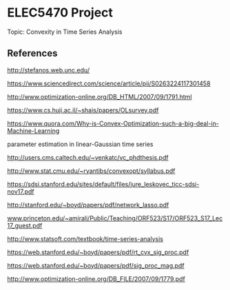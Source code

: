 # ELEC5470 Project

Topic: Convexity in Time Series Analysis

## References

http://stefanos.web.unc.edu/

https://www.sciencedirect.com/science/article/pii/S0263224117301458

http://www.optimization-online.org/DB_HTML/2007/09/1791.html

https://www.cs.huji.ac.il/~shais/papers/OLsurvey.pdf

https://www.quora.com/Why-is-Convex-Optimization-such-a-big-deal-in-Machine-Learning

parameter estimation in linear-Gaussian time series

http://users.cms.caltech.edu/~venkatc/vc_phdthesis.pdf

http://www.stat.cmu.edu/~ryantibs/convexopt/syllabus.pdf

https://sdsi.stanford.edu/sites/default/files/jure_leskovec_ticc-sdsi-nov17.pdf

http://stanford.edu/~boyd/papers/pdf/network_lasso.pdf

www.princeton.edu/~amirali/Public/Teaching/ORF523/S17/ORF523_S17_Lec17_guest.pdf

http://www.statsoft.com/textbook/time-series-analysis

https://web.stanford.edu/~boyd/papers/pdf/rt_cvx_sig_proc.pdf

https://web.stanford.edu/~boyd/papers/pdf/sig_proc_mag.pdf

http://www.optimization-online.org/DB_FILE/2007/09/1779.pdf
